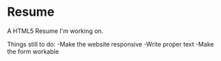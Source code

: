 # Resume
A HTML5 Resume I'm working on.

Things still to do:
-Make the website responsive
-Write proper text
-Make the form workable
